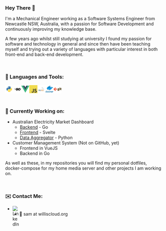 ### Hey There 👋

I'm a Mechanical Engineer working as a Software Systems Engineer from Newcastle NSW, Australia, with a passion for Software Development and continuously improving my knowledge base.

A few years ago whilst still studying at university I found my passion for software and technology in general and since then have been teaching myself and trying out a variety of languages with particular interest in both front-end and back-end development.

<br />

### 🧰 Languages and Tools:

<img align="left" alt="Python" width="26px" src="https://raw.githubusercontent.com/github/explore/80688e429a7d4ef2fca1e82350fe8e3517d3494d/topics/python/python.png" />
<img align="left" alt="Go" width="26px" src="https://raw.githubusercontent.com/github/explore/80688e429a7d4ef2fca1e82350fe8e3517d3494d/topics/go/go.png" />
<img align="left" alt="VueJS" width="26px" src="https://raw.githubusercontent.com/github/explore/80688e429a7d4ef2fca1e82350fe8e3517d3494d/topics/vue/vue.png" />
<img align="left" alt="JavaScript" width="26px" src="https://raw.githubusercontent.com/github/explore/80688e429a7d4ef2fca1e82350fe8e3517d3494d/topics/javascript/javascript.png" />
<img align="left" alt="MySQL" width="26px" src="https://raw.githubusercontent.com/github/explore/80688e429a7d4ef2fca1e82350fe8e3517d3494d/topics/mysql/mysql.png" />
<img align="left" alt="Docker" width="26px" src="https://raw.githubusercontent.com/github/explore/80688e429a7d4ef2fca1e82350fe8e3517d3494d/topics/docker/docker.png" />
<img align="left" alt="Git" width="26px" src="https://raw.githubusercontent.com/github/explore/80688e429a7d4ef2fca1e82350fe8e3517d3494d/topics/git/git.png" />

<br />
<br />
<br />

<!-- ### ✨ Published Projects: -->
<!-- - Australian Electricity Market Dashboard - [aemodash.com](https://aemodash.com) -->


### 🚧 Currently Working on:

- Australian Electricity Market Dashboard
  - [Backend](https://github.com/samjwillis97/NemWebGoAPi) - Go
  - [Frontend](https://github.com/samjwillis97/nemwebdash) - Svelte
  - [Data Aggregator](https://github.com/samjwillis97/NemWebScraper) - Python
- Customer Management System (Not on GitHub, yet)
  - Frontend in VueJS
  - Backend in Go

As well as these, in my repositories you will find my personal dotfiles, docker-compose for my home media server and other projects I am working on.

<br />

### ✉️ Contact Me:

- [<img align="left" alt="LinkedIn" width="22px" src="https://cdn.jsdelivr.net/npm/simple-icons@v3/icons/linkedin.svg" />][linkedin]
- 📧 sam at williscloud.org

[linkedin]: https://www.linkedin.com/in/samuel-willis-6110a9114/
<!--
**samjwillis97/samjwillis97** is a ✨ _special_ ✨ repository because its `README.md` (this file) appears on your GitHub profile.

Here are some ideas to get you started:

- 🔭 I’m currently working on ...
- 🌱 I’m currently learning ...
- 👯 I’m looking to collaborate on ...
- 🤔 I’m looking for help with ...
- 💬 Ask me about ...
- 📫 How to reach me: ...
- 😄 Pronouns: ...
- ⚡ Fun fact: ...
-->
